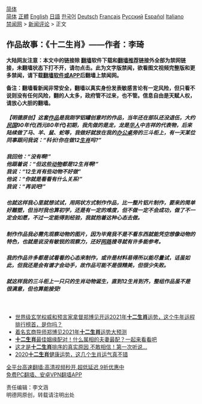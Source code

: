  <!-- 面包屑导航 --> <div class="breadcrumb"><!-- GTranslate: https://gtranslate.io/ -->  <div class="switcher notranslate">  <div class="selected">  <a href="#" onclick="return false;"> 简体</a>  </div>  <div class="option">  <a href="https://www.bannedbook.org" onclick="doGTranslate('zh-CN|zh-CN');jQuery('div.switcher div.selected a').html(jQuery(this).html());return false;" title="简体中文" class="nturl selected"> 简体</a>  <a href="https://www.bannedbook.org/zh-tw/" onclick="doGTranslate('zh-CN|zh-TW');jQuery('div.switcher div.selected a').html(jQuery(this).html());return false;" title="繁體中文" class="nturl"> 正體</a>  <a href="https://www.bannedbook.org/en/" onclick="doGTranslate('zh-CN|en');jQuery('div.switcher div.selected a').html(jQuery(this).html());return false;" title="English" class="nturl"> English</a>  <a href="https://www.bannedbook.org/ja/" onclick="doGTranslate('zh-CN|ja');jQuery('div.switcher div.selected a').html(jQuery(this).html());return false;" title="日本語" class="nturl"> 日語</a>  <a href="https://www.bannedbook.org/ko/" onclick="doGTranslate('zh-CN|ko');jQuery('div.switcher div.selected a').html(jQuery(this).html());return false;" title="한국어" class="nturl"> 한국어</a>  <a href="https://www.bannedbook.org/de/" onclick="doGTranslate('zh-CN|de');jQuery('div.switcher div.selected a').html(jQuery(this).html());return false;" title="Deutsch" class="nturl"> Deutsch</a>  <a href="https://www.bannedbook.org/fr/" onclick="doGTranslate('zh-CN|fr');jQuery('div.switcher div.selected a').html(jQuery(this).html());return false;" title="Français" class="nturl"> Français</a>  <a href="https://www.bannedbook.org/ru/" onclick="doGTranslate('zh-CN|ru');jQuery('div.switcher div.selected a').html(jQuery(this).html());return false;" title="Русский" class="nturl"> Русский</a>  <a href="https://www.bannedbook.org/es/" onclick="doGTranslate('zh-CN|es');jQuery('div.switcher div.selected a').html(jQuery(this).html());return false;" title="Español" class="nturl"> Español</a>  <a href="https://www.bannedbook.org/it/" onclick="doGTranslate('zh-CN|it');jQuery('div.switcher div.selected a').html(jQuery(this).html());return false;" title="Italiano" class="nturl"> Italiano</a>  </div>  </div>      <div class='breadcrumb-sub'><!-- Breadcrumb NavXT 6.3.0 --> <a href="https://www.bannedbook.org/" class="home">禁闻网</a> &gt; <a href="https://www.bannedbook.org/bnews/comments/" class="category">新闻评论</a> &gt; 正文</div></div><h2>作品故事：《十二生肖》——作者：李琦</h2> <p class="notice"><b>大陆网友注意：本文中的链接除 <a href="https://github.com/bannedbook/fanqiang" >翻墙</a>软件下载和<a href="https://github.com/killgcd/justmysocks/blob/master/README.md">翻墙推荐</a>链接外全部为禁网链接，未翻墙状态下打不开，请勿点击。此为文字版禁闻，欲看图文视频完整版和更多禁闻，请下载<a href="https://github.com/bannedbook/fanqiang">翻墙软件或APP</a>后翻墙上禁闻网。</p><p>备注：翻墙看新闻非常安全，翻墙以真实身份发表敏感言论有一定风险，但只看不说则没有任何风险，翻的人太多，政府管不过来，也不管。信息自由是天赋人权，请放心大胆的翻墙。</b></p>  <div class="entry"> <p>              <a href="https://i1.wp.com/upload-images-bucket-v64rleca837do.s3.eu-west-1.amazonaws.com/wp-content/uploads/2021/08/23101624/227880126_4306923099386208_5464877088540161783_n-1.gif?fit=960%2C720&#038;ssl=1" data-caption=""></a>                            </p> <h5>【明德原创】这套<a href="https://www.bannedbook.org/bnews/tag/%E4%BD%9C%E5%93%81/" class="st_tag internal_tag" rel="tag" title="标签 作品 下的日志">作品</a>是我刚学铝罐创意时的作品，当年还在部队还没退伍，大约<a href="https://www.bannedbook.org/bnews/tag/%E6%B0%91%E5%9B%BD/" class="st_tag internal_tag" rel="tag" title="标签 民国 下的日志">民国</a>90年代(西元80年代)初期，我先做的是龙，龙是<a href="https://www.bannedbook.org/bnews/tag/%e5%8d%8e%e4%ba%ba/" class="st_tag internal_tag" rel="tag" title="标签 华人 下的日志">华人</a>中吉祥的代表物，后来陆续做了马、羊、鼠、蛇等，我做好就放在我的<a href="https://www.bannedbook.org/bnews/tag/%e5%8a%9e%e5%85%ac%e6%a1%8c/" class="st_tag internal_tag" rel="tag" title="标签 办公桌 下的日志">办公桌</a>旁的三斗柜上，有一天某位同事跟问我说：“科长!你在做12<a href="https://www.bannedbook.org/bnews/tag/%e7%94%9f%e8%82%96/" class="st_tag internal_tag" rel="tag" title="标签 生肖 下的日志">生肖</a>吗?”</h5> <h5>我回他：“没有啊!”<br /> 他跟着说：“但这些<a href="https://www.bannedbook.org/bnews/tag/%e5%8a%a8%e7%89%a9/" class="st_tag internal_tag" rel="tag" title="标签 动物 下的日志">动物</a>都是12生肖啊!”<br /> 我说：“12生肖有些动物不好做”<br /> 他说：“你就是看看有什么关系!”<br /> 我说：“再说吧!”</h5> <h5>也就这样我心里就想试试，用网状方式制作作品，比一整片铝片制作，要来的简单好雕塑，但当时我也算初学，还是有一定的难度，但不做一定不会成功，做了不一定会如愿，不过一定能得到经验，我就抱着这种心态去做。</h5> <h5>制作作品我必需先观察动物的图片，因为毕竟我不是不看东西就能凭空想像动物的特色，也就是说没有敏锐的观察力，还好<a href="https://www.bannedbook.org/bnews/tag/%E7%BD%91%E8%B7%AF/" class="st_tag internal_tag" rel="tag" title="标签 网路 下的日志">网路</a>搜寻就有许多能参考。</h5> <h5>我的作品许多都是试看看的心态来制作，或许是材料易得所以能尽量试，话虽如此，但我还是会有谱才会动手，故作品可能不是很精美，但很少失败。</h5> <h5>就这样我的三斗柜上一只只的生肖动物诞生，直到12生肖到齐，整组作品虽不是很满意，但也算能接受!</h5> <p></p> <p></p> <p></p>  <p></p> <p></p> <p></p> <p></p>  <p></p> <p></p> <p></p> <p></p>  <p></p> <p>&nbsp;</p> <ul class='op-related-articles' title='相关阅读'> <li><a href='https://www.bannedbook.org/bnews/bblog/20210215/1487441.html' target='_blank'>世界级玄学权威和预言家拿督郑博见开运2021年<b>十二生肖</b>运势，这个牛年运程排行榜首，是你吗？</a></li> <li><a href='https://www.bannedbook.org/bnews/comments/20210209/1483976.html' target='_blank'>着名玄商导师郑博见2021年<b>十二生肖</b>运势大预测</a></li> <li><a href='https://www.bannedbook.org/bnews/funmedia/20201118/1432824.html' target='_blank'><b>十二生肖</b>最佳姻缘配对！什么属相的夫妻最配？一起来看看吧</a></li> <li><a href='https://www.bannedbook.org/bnews/funmedia/20200417/1314072.html' target='_blank'>这才是<b>十二生肖</b>排序的真实原因 不敢相信！第一次听说…</a></li> <li><a href='https://www.bannedbook.org/bnews/comments/20191224/1246446.html' target='_blank'>2020<b>十二生肖</b>健康运势，这几个生肖运气真不错</a></li> </ul> <p class="texttj"> <a href="https://github.com/bannedbook/fanqiang/wiki/V2ray%E6%9C%BA%E5%9C%BA" target="_blank">全平台高速翻墙:高清视频秒开,超低延迟,9折优惠中</a><br/> <a href="https://github.com/bannedbook/fanqiang/wiki/%E7%A6%81%E9%97%BB%E7%BD%91%E5%AE%89%E5%8D%93%E7%BF%BB%E5%A2%99%E6%96%B0%E9%97%BBAPP" target="_blank">免费PC翻墙、安卓VPN翻墙APP</a></p><p>责任编辑：李文涵<br /> 明德网原创，转载请注明出处</p> <a name='sharetosocial'></a>  <div style="margin-bottom:5px;padding-bottom:5px;clear:both"> <div id="archive-pix-1" class="banner-ads"> <!-- AuctionX Display platform tag START --> <div id="26318x728x90x621x_ADSLOT2" clicktrack="%%CLICK_URL_ESC%%"></div> <!-- AuctionX Display platform tag END --> </div> <div id="archive-pix-2" class="banner-ads"> <!-- AuctionX Display platform tag START --> <div id="26315x300x250x621x_ADSLOT2" clicktrack="%%CLICK_URL_ESC%%"></div> <!-- AuctionX Display platform tag END --> </div> </div>  <div id="archive-pix-1" class="banner-ads"> <!-- AuctionX Display platform tag START --> <div id="26318x728x90x621x_ADSLOT3" clicktrack="%%CLICK_URL_ESC%%"></div> <!-- AuctionX Display platform tag END --> </div> </div><!--END ENTRY--> 